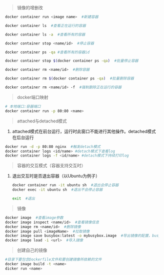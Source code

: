 > 镜像的增删改
```bash
docker container run <image name>  #新建容器

docker container ls  #查看正在运行的容器

docker container ls -a  #查看所有的容器

docker container stop <name/id>  #停止容器

docker container ps -qa #查看所有的容器id

docker container stop $(docker container ps -qa)  #批量停止容器

docker container rm <name/id>  #删除容器

docker container rm $(docker container ps -qa)  #批量删除容器

docker container rm <name/id> -f  #强制删除正在运行的容器
```

> docker端口映射
```bash
# 本地端口:容器端口
docker container run -p 80:80 <name>
```

> attached与detached模式
1. attached模式在前台运行，运行时此窗口不能进行其他操作。detached模式在后台运行
```bash
docker run -d -p 80:80 nginx  #触发detach模式
docker container logs <id/name> #detach模式下查看log
docker container logs -f <id/name> #detach模式下持续打印log
```


> 容器的交互模式（容器支持交互时）
1. 退出交互时是否退出容器（以Ubuntu为例子）

    ```bash
    docker container run -it ubuntu sh  #退出会停止容器
    docker exec -it ubuntu sh  #退出不会停止容器

    exit  #退出
    ```



> 镜像
```bash
docker image  #查看image参数
docker image inspect <name/id>  #查看镜像信息
docker image rm <name/id>  #删除镜像
docker image pull <imageName>  #拉取镜像
docker image save busybox:latest -o mybusybox.image  #导出镜像的配置，busybox:latest是镜像名称+版本号， -o代表输出，mybusybox.image是导出后镜像的名字。
docker image load -i <url>  #导入镜像
```


> 创建自己的镜像
```bash
#目录下要包含Dockerfile文件和要创建镜像所依赖的文件
docker image build -t <name>
dicker run <name>
```

